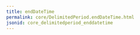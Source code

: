 ```yaml
---
title: endDateTime
permalink: core/DelimitedPeriod.endDateTime.html
jsonid: core_delimitedperiod_enddatetime
---
```


